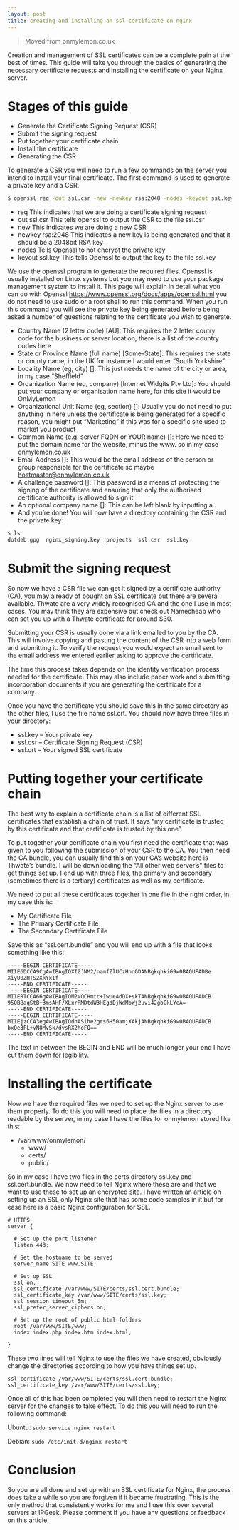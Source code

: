 ```yaml
---
layout: post
title: creating and installing an ssl certificate on nginx
---
```


> Moved from onmylemon.co.uk

Creation and management of SSL certificates can be a complete pain at the best of times. This guide will take you through the basics of generating the necessary certificate requests and installing the certificate on your Nginx server.

# Stages of this guide

* Generate the Certificate Signing Request (CSR)
* Submit the signing request
* Put together your certificate chain
* Install the certificate
* Generating the CSR

To generate a CSR you will need to run a few commands on the server you intend to install your final certificate. The first command is used to generate a private key and a CSR.

```bash
$ openssl req -out ssl.csr -new -newkey rsa:2048 -nodes -keyout ssl.key
```

* req This indicates that we are doing a certificate signing request
* out ssl.csr This tells openssl to output the CSR to the file ssl.csr
* new This indicates we are doing a new CSR
* newkey rsa:2048 This indicates a new key is being generated and that it should be a 2048bit RSA key
* nodes Tells Openssl to not encrypt the private key
* keyout ssl.key This tells Openssl to output the key to the file ssl.key


We use the openssl program to generate the required files. Openssl is usually installed on Linux systems but you may need to use your package management system to install it. This page will explain in detail what you can do with Openssl https://www.openssl.org/docs/apps/openssl.html you do not need to use sudo or a root shell to run this command. When you run this command you will see the private key being generated before being asked a number of questions relating to the certificate you wish to generate.

* Country Name (2 letter code) [AU]: This requires the 2 letter coutry code for the business or server location, there is a list of the country codes here
* State or Province Name (full name) [Some-State]: This requires the state or county name, in the UK for instance I would enter “South Yorkshire”
* Locality Name (eg, city) []: This just needs the name of the city or area, in my case “Sheffield”
* Organization Name (eg, company) [Internet Widgits Pty Ltd]: You should put your company or organisation name here, for this site it would be OnMyLemon
* Organizational Unit Name (eg, section) []: Usually you do not need to put anything in here unless the certificate is being generated for a specific reason, you might put “Marketing” if this was for a specific site used to market you product
* Common Name (e.g. server FQDN or YOUR name) []: Here we need to put the domain name for the website, minus the www. so in my case onmylemon.co.uk
* Email Address []: This would be the email address of the person or group responsible for the certificate so maybe hostmaster@onmylemon.co.uk
* A challenge password []: This password is a means of protecting the signing of the certificate and ensuring that only the authorised certificate authority is allowed to sign it
* An optional company name []: This can be left blank by inputting a .
* And you’re done! You will now have a directory containing the CSR and the private key:

```bash
$ ls
dotdeb.gpg  nginx_signing.key  projects  ssl.csr  ssl.key
```

# Submit the signing request

So now we have a CSR file we can get it signed by a certificate authority (CA), you may already of bought an SSL certificate but there are several available. Thwate are a very widely recognised CA and the one I use in most cases. You may think they are expensive but check out Namecheap who can set you up with a Thwate certificate for around $30.

Submitting your CSR is usually done via a link emailed to you by the CA. This will involve copying and pasting the content of the CSR into a web form and submitting it. To verify the request you would expect an email sent to the email address we entered earlier asking to approve the certificate.

The time this process takes depends on the identity verification process needed for the certificate. This may also include paper work and submitting incorporation documents if you are generating the certificate for a company.

Once you have the certificate you should save this in the same directory as the other files, I use the file name ssl.crt. You should now have three files in your directory:

* ssl.key – Your private key
* ssl.csr – Certificate Signing Request (CSR)
* ssl.crt – Your signed SSL certificate

# Putting together your certificate chain

The best way to explain a certificate chain is a list of different SSL certificates that establish a chain of trust. It says “my certificate is trusted by this certificate and that certificate is trusted by this one”.

To put together your certificate chain you first need the certificate that was given to you following  the submission of your CSR to the CA. You then need the CA bundle, you can usually find this on your CA’s website here is Thwate’s bundle. I will be downloading the “All other web server’s” files to get things set up. I end up with three files, the primary and secondary (sometimes there is a tertiary) certificates as well as my certificate.

We need to put all these certificates together in one file in the right order, in my case this is:

* My Certificate File
* The Primary Certificate File
* The Secondary Certificate File

Save this as “ssl.cert.bundle” and you will end up with a file that looks something like this:

```
-----BEGIN CERTIFICATE-----
MIIE6DCCA9CgAwIBAgIQXIZJNM2/namfZlUCzHnqGDANBgkqhkiG9w0BAQUFADBe
XiyU0ZHTS2XkYxIf
-----END CERTIFICATE-----
-----BEGIN CERTIFICATE-----
MIIERTCCA66gAwIBAgIQM2VQCHmtc+IwueAdDX+skTANBgkqhkiG9w0BAQUFADCB
95OBBaqStB+3msAHF/XLxrRMDtdW3HEgdDjWdMbWj2uvi42gbCkLYeA=
-----END CERTIFICATE-----
-----BEGIN CERTIFICATE-----
MIIEjzCCA3egAwIBAgIQdhASihe2grs6H50amjXAkjANBgkqhkiG9w0BAQUFADCB
bxQe3FL+vN8MvSk/dvsRX2hoFQ==
-----END CERTIFICATE-----
```

The text in between the BEGIN and END will be much longer your end I have cut them down for legibility.

# Installing the certificate

Now we have the required files we need to set up the Nginx server to use them properly. To do this you will need to place the files in a directory readable by the server, in my case I have the files for onmylemon stored like this:

* /var/www/onmylemon/
    * www/
    * certs/
    * public/

So in my case I have two files in the certs directory ssl.key and ssl.cert.bundle. We now need to tell Nginx where these are and that we want to use these to set up an encrypted site. I have written an article on setting up an SSL only Nginx site that has some code samples in it but for ease here is a basic Nginx configuration for SSL.

```
# HTTPS
server {

  # Set up the port listener
  listen 443;

  # Set the hostname to be served
  server_name SITE www.SITE;

  # Set up SSL
  ssl on;
  ssl_certificate /var/www/SITE/certs/ssl.cert.bundle;
  ssl_certificate_key /var/www/SITE/certs/ssl.key;
  ssl_session_timeout 5m;
  ssl_prefer_server_ciphers on;

  # Set up the root of public html folders
  root /var/www/SITE/www;
  index index.php index.htm index.html;

}
```

These two lines will tell Nginx to use the files we have created, obviously change the directories according to how you have things set up.

```
ssl_certificate /var/www/SITE/certs/ssl.cert.bundle;
ssl_certificate_key /var/www/SITE/certs/ssl.key;
```

Once all of this has been completed you will then need to restart the Nginx server for the changes to take effect. To do this you will need to run the following command:

Ubuntu: `sudo service nginx restart`

Debian: `sudo /etc/init.d/nginx restart`

# Conclusion

So you are all done and set up with an SSL certificate for Nginx, the process does take a while so you are forgiven if it became frustrating. This is the only method that consistently works for me and I use this over several servers at IPGeek. Please comment if you have any questions or feedback on this article.
